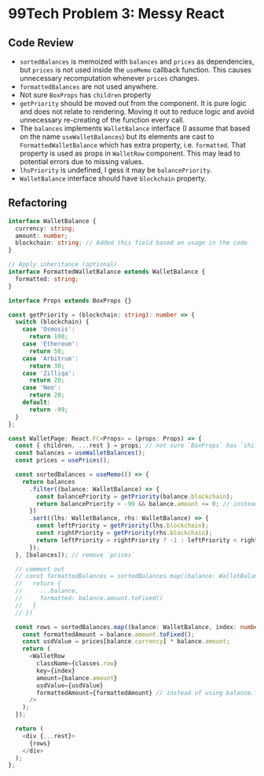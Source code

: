 

# 99Tech Problem 3: Messy React

## Code Review
- `sortedBalances` is memoized with `balances` and `prices` as dependencies, but `prices` is not used inside the `useMemo` callback function. This causes unnecessary recomputation whenever `prices` changes.
- `formattedBalances` are not used anywhere.
- Not sure `BoxProps` has `children` property
- `getPriority` should be moved out from the component. It is pure logic and does not relate to rendering. Moving it out to reduce logic and avoid unnecessary re-creating of the function every call.
- The `balances` implements `WalletBalance` interface (I assume that based on the name `useWalletBalances`) but its elements are cast to `FormattedWalletBalance` which has extra property, i.e. `formatted`. That property is used as props in `WalletRow` component. This may lead to potential errors due to missing values.
- `lhsPriority` is undefined, I gess it may be `balancePriority`.
- `WalletBalance` interface should have `blockchain` property.

## Refactoring

```Typescript
interface WalletBalance {
  currency: string;
  amount: number;
  blockchain: string; // Added this field based on usage in the code
}

// Apply inheritance (optional)
interface FormattedWalletBalance extends WalletBalance {
  formatted: string;
}

interface Props extends BoxProps {}

const getPriority = (blockchain: string): number => {
  switch (blockchain) {
    case 'Osmosis':
      return 100;
    case 'Ethereum':
      return 50;
    case 'Arbitrum':
      return 30;
    case 'Zilliqa':
      return 20;
    case 'Neo':
      return 20;
    default:
      return -99;
  }
};

const WalletPage: React.FC<Props> = (props: Props) => {
  const { children, ...rest } = props; // not sure `BoxProps` has `children` property
  const balances = useWalletBalances();
  const prices = usePrices();

  const sortedBalances = useMemo(() => {
    return balances
      .filter((balance: WalletBalance) => {
        const balancePriority = getPriority(balance.blockchain);
        return balancePriority > -99 && balance.amount <= 0; // instead of using lhsPriority
      })
      .sort((lhs: WalletBalance, rhs: WalletBalance) => {
        const leftPriority = getPriority(lhs.blockchain);
        const rightPriority = getPriority(rhs.blockchain);
        return leftPriority > rightPriority ? -1 : leftPriority < rightPriority ? 1 : 0;
      });
  }, [balances]); // remove `prices`

  // comment out
  // const formattedBalances = sortedBalances.map((balance: WalletBalance) => {
  //   return {
  //     ...balance,
  //     formatted: balance.amount.toFixed()
  //   }
  // })

  const rows = sortedBalances.map((balance: WalletBalance, index: number) => {
    const formattedAmount = balance.amount.toFixed();
    const usdValue = prices[balance.currency] * balance.amount;
    return (
      <WalletRow 
        className={classes.row}
        key={index}
        amount={balance.amount}
        usdValue={usdValue}
        formattedAmount={formattedAmount} // instead of using balance.formatted
      />
    );
  });

  return (
    <div {...rest}>
      {rows}
    </div>
  );
};
```